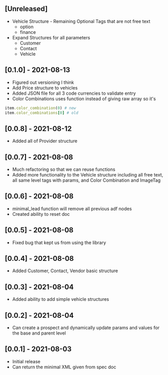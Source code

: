 ## [Unreleased]
- Vehicle Structure - Remaining Optional Tags that are not free text
  - option
  - finance
- Expand Structures for all parameters
  - Customer 
  - Contact
  - Vehicle

## [0.1.0] - 2021-08-13
- Figured out versioning I think
- Add Price structure to vehicles
- Added JSON file for all 3 code currencies to validate entry
- Color Combinations uses function instead of giving raw array so it's
```ruby
item.color_combination(0) # new
item.color_combinations[0] # old
```

## [0.0.8] - 2021-08-12
- Added all of Provider structure

## [0.0.7] - 2021-08-08
- Much refactoring so that we can reuse functions 
- Added more functionality to the Vehicle structure including all free text, all same level tags with params, and Color Combination and ImageTag


## [0.0.6] - 2021-08-08
- minimal_lead function will remove all previous adf nodes
- Created ability to reset doc

## [0.0.5] - 2021-08-08
- Fixed bug that kept us from using the library

## [0.0.4] - 2021-08-08
- Added Customer, Contact, Vendor basic structure


## [0.0.3] - 2021-08-04
- Added ability to add simple vehicle structures

## [0.0.2] - 2021-08-04

- Can create a prospect and dynamically update params and values for the base and parent level

## [0.0.1] - 2021-08-03

- Initial release
- Can return the minimal XML given from spec doc
